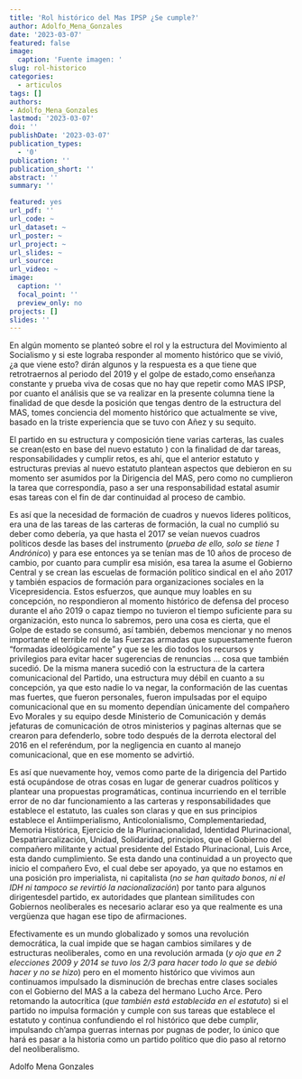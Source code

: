 ```yaml
---
title: 'Rol histórico del Mas IPSP ¿Se cumple?'
author: Adolfo_Mena_Gonzales
date: '2023-03-07'
featured: false
image:
  caption: 'Fuente imagen: '
slug: rol-historico
categories:
  - articulos
tags: []
authors:
- Adolfo_Mena_Gonzales
lastmod: '2023-03-07'
doi: ''
publishDate: '2023-03-07'
publication_types:
  - '0'
publication: ''
publication_short: ''
abstract: ''
summary: ''

featured: yes
url_pdf: ''
url_code: ~
url_dataset: ~
url_poster: ~
url_project: ~
url_slides: ~
url_source: 
url_video: ~
image:
  caption: ''
  focal_point: ''
  preview_only: no
projects: []
slides: ''
---
```


En algún momento se planteó sobre el rol y  la estructura del Movimiento al Socialismo y si este lograba responder al momento histórico que se vivió, ¿a que viene  esto? dirán algunos y la respuesta es a que tiene que retrotraernos al periodo del 2019 y el golpe de estado,como enseñanza constante y prueba viva de cosas que no hay que repetir como MAS IPSP, por cuanto el análisis que se va realizar en la presente columna tiene la finalidad de que desde la posición que tengas dentro de la estructura del MAS, tomes conciencia del momento histórico que actualmente se vive, basado en la triste experiencia que se tuvo con Añez y su sequito.

El partido en su estructura y composición tiene varias carteras, las cuales se crean(esto en base del nuevo estatuto ) con la finalidad de dar tareas, responsabilidades y cumplir retos, es ahí, que el anterior estatuto y estructuras previas al nuevo estatuto plantean aspectos que debieron en su momento ser asumidos por la Dirigencia del MAS, pero como no cumplieron la tarea que correspondía,  paso a ser una responsabilidad estatal asumir esas tareas con el fin de dar continuidad al proceso de cambio.

Es así que la necesidad de formación de cuadros y nuevos lideres políticos, era una de las tareas de las carteras de formación, la cual no cumplió su deber como debería, ya que hasta el 2017 se veían nuevos cuadros políticos desde las bases del instrumento (*prueba de ello, solo se tiene 1 Andrónico*) y para ese entonces ya se tenían mas de 10 años de proceso de cambio, por cuanto para cumplir esa misión, esa tarea la asume el Gobierno Central y se crean las escuelas de formación político sindical en el año 2017 y también espacios de formación para organizaciones sociales en la Vicepresidencia. Estos esfuerzos, que aunque muy loables en su concepción, no respondieron al momento histórico de defensa del proceso durante el año 2019 o capaz tiempo no tuvieron el tiempo suficiente para su organización, esto nunca lo sabremos, pero una cosa es cierta, que el Golpe de estado se consumó, así también, debemos mencionar y no menos importante el terrible rol de las Fuerzas armadas que supuestamente fueron “formadas ideológicamente” y que se les dio todos los recursos y privilegios para evitar hacer sugerencias de renuncias … cosa que también sucedió.  De la misma manera sucedió con la estructura de la cartera comunicacional del Partido, una estructura muy débil en cuanto a su concepción, ya que esto nadie lo va negar, la conformación de las cuentas mas fuertes, que fueron personales, fueron impulsadas por el equipo comunicacional que en su momento dependían únicamente del compañero Evo Morales y su equipo desde Ministerio de Comunicación y demás jefaturas de comunicación de otros ministerios y paginas alternas que se crearon para defenderlo, sobre todo después de la derrota electoral del 2016 en el referéndum, por la negligencia en cuanto al manejo comunicacional, que en ese momento se advirtió.

Es así que nuevamente hoy, vemos como parte de la dirigencia  del Partido está  ocupándose de otras cosas en lugar de generar cuadros políticos y plantear una propuestas programáticas, continua incurriendo en el terrible error de no dar funcionamiento a las carteras y responsabilidades que establece el estatuto, las cuales son claras y que en sus principios establece el Antiimperialismo,  Anticolonialismo, Complementariedad, Memoria Histórica, Ejercicio de la Plurinacionalidad, Identidad Plurinacional, Despatriarcalización, Unidad, Solidaridad, principios, que el Gobierno del compañero militante y actual presidente del Estado Plurinacional, Luis Arce, esta dando cumplimiento.  Se esta dando una continuidad a un proyecto que inicio el compañero Evo, el cual debe ser apoyado, ya que no estamos en una posición pro imperialista, ni capitalista (*no se han quitado bonos, ni el IDH ni tampoco se revirtió la nacionalización*) por tanto para algunos dirigentesdel partido, ex autoridades que plantean similitudes con Gobiernos neoliberales es necesario aclarar eso ya que realmente es una vergüenza que hagan ese tipo de afirmaciones.

Efectivamente es un mundo globalizado y somos una revolución democrática, la cual impide que se hagan cambios similares y de estructuras neoliberales, como en una revolución armada (*y ojo que en 2 elecciones 2009 y 2014 se tuvo los 2/3 para hacer todo lo que se debió hacer y no se hizo*) pero en el momento histórico que vivimos aun continuamos impulsado la disminución de brechas entre clases sociales con el Gobierno del MAS a la cabeza del hermano Lucho Arce. Pero retomando la autocrítica (*que también está establecida en el estatuto*) si el partido no impulsa formación y cumple con sus tareas que establece el estatuto y continua confundiendo el rol histórico que debe cumplir, impulsando ch’ampa guerras internas por pugnas de poder, lo único que hará es pasar a la historia como un partido político que dio paso al retorno del neoliberalismo.


Adolfo Mena Gonzales

